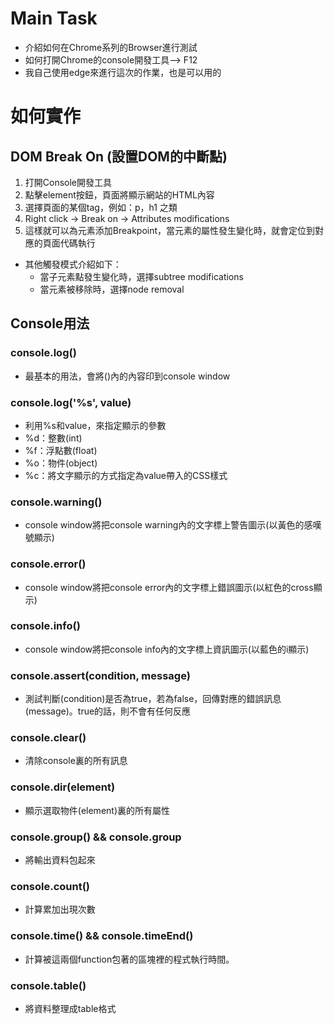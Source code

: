# Main Task
* 介紹如何在Chrome系列的Browser進行測試
* 如何打開Chrome的console開發工具--> F12
* 我自己使用edge來進行這次的作業，也是可以用的

# 如何實作
## DOM Break On (設置DOM的中斷點)
1. 打開Console開發工具
2. 點擊element按鈕，頁面將顯示網站的HTML內容
3. 選擇頁面的某個tag，例如：p，h1 之類
4. Right click -> Break on -> Attributes modifications
5. 這樣就可以為元素添加Breakpoint，當元素的屬性發生變化時，就會定位到對應的頁面代碼執行
* 其他觸發模式介紹如下：
  * 當子元素點發生變化時，選擇subtree modifications
  * 當元素被移除時，選擇node removal

## Console用法
### console.log()
* 最基本的用法，會將()內的內容印到console window

### console.log('%s', value)
* 利用%s和value，來指定顯示的參數
* %d：整數(int)
* %f：浮點數(float)
* %o：物件(object)
* %c：將文字顯示的方式指定為value帶入的CSS樣式

### console.warning()
* console window將把console warning內的文字標上警告圖示(以黃色的感嘆號顯示)

### console.error()
* console window將把console error內的文字標上錯誤圖示(以紅色的cross顯示)

### console.info()
* console window將把console info內的文字標上資訊圖示(以藍色的i顯示)

### console.assert(condition, message)
* 測試判斷(condition)是否為true，若為false，回傳對應的錯誤訊息(message)。true的話，則不會有任何反應

### console.clear()
* 清除console裏的所有訊息

### console.dir(element)
* 顯示選取物件(element)裏的所有屬性

### console.group() && console.group
* 將輸出資料包起來

### console.count()
* 計算累加出現次數

### console.time() && console.timeEnd()
* 計算被這兩個function包著的區塊裡的程式執行時間。

### console.table()
* 將資料整理成table格式
